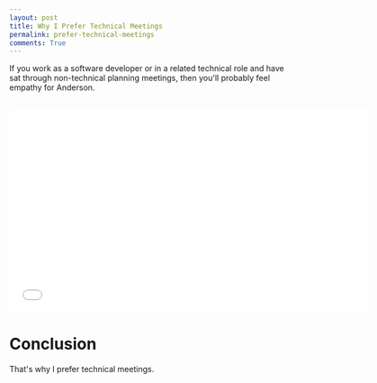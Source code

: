 ```yaml
---
layout: post
title: Why I Prefer Technical Meetings 
permalink: prefer-technical-meetings
comments: True
---
```


If you work as a software developer or in a related technical role and have sat through non-technical planning meetings, then you'll probably feel empathy for Anderson.  
<br>
<iframe width="640" height="360" src="//www.youtube.com/embed/BKorP55Aqvg?feature=player_embedded" frameborder="0" allowfullscreen></iframe>

# Conclusion

That's why I prefer technical meetings.
